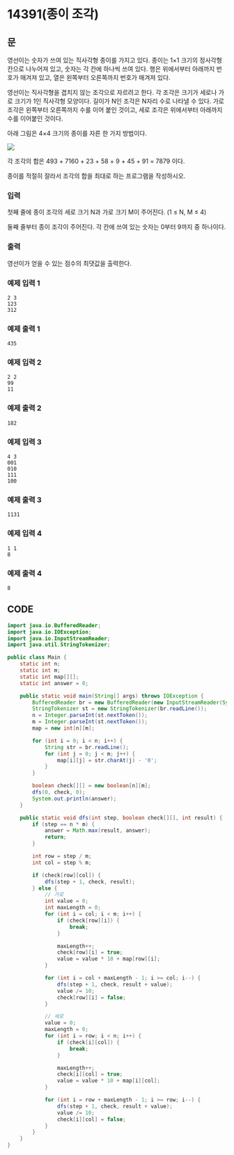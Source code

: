# 14391\(종이 조각\)

##  문

영선이는 숫자가 쓰여 있는 직사각형 종이를 가지고 있다. 종이는 1×1 크기의 정사각형 칸으로 나누어져 있고, 숫자는 각 칸에 하나씩 쓰여 있다. 행은 위에서부터 아래까지 번호가 매겨져 있고, 열은 왼쪽부터 오른쪽까지 번호가 매겨져 있다.

영선이는 직사각형을 겹치지 않는 조각으로 자르려고 한다. 각 조각은 크기가 세로나 가로 크기가 1인 직사각형 모양이다. 길이가 N인 조각은 N자리 수로 나타낼 수 있다. 가로 조각은 왼쪽부터 오른쪽까지 수를 이어 붙인 것이고, 세로 조각은 위에서부터 아래까지 수를 이어붙인 것이다.

아래 그림은 4×4 크기의 종이를 자른 한 가지 방법이다.

![](https://onlinejudgeimages.s3-ap-northeast-1.amazonaws.com/problem/14391/1.png)

각 조각의 합은 493 + 7160 + 23 + 58 + 9 + 45 + 91 = 7879 이다.

종이를 적절히 잘라서 조각의 합을 최대로 하는 프로그램을 작성하시오.

### 입력

첫째 줄에 종이 조각의 세로 크기 N과 가로 크기 M이 주어진다. \(1 ≤ N, M ≤ 4\)

둘째 줄부터 종이 조각이 주어진다. 각 칸에 쓰여 있는 숫자는 0부터 9까지 중 하나이다.

### 출력

영선이가 얻을 수 있는 점수의 최댓값을 출력한다.

### 예제 입력 1

```text
2 3
123
312
```

### 예제 출력 1

```text
435
```

### 예제 입력 2

```text
2 2
99
11
```

### 예제 출력 2

```text
182
```

### 예제 입력 3

```text
4 3
001
010
111
100
```

### 예제 출력 3

```text
1131
```

### 예제 입력 4

```text
1 1
8
```

### 예제 출력 4

```text
8
```

## CODE

```java
import java.io.BufferedReader;
import java.io.IOException;
import java.io.InputStreamReader;
import java.util.StringTokenizer;

public class Main {
	static int n;
	static int m;
	static int map[][];
	static int answer = 0;

	public static void main(String[] args) throws IOException {
		BufferedReader br = new BufferedReader(new InputStreamReader(System.in));
		StringTokenizer st = new StringTokenizer(br.readLine());
		n = Integer.parseInt(st.nextToken());
		m = Integer.parseInt(st.nextToken());
		map = new int[n][m];

		for (int i = 0; i < n; i++) {
			String str = br.readLine();
			for (int j = 0; j < m; j++) {
				map[i][j] = str.charAt(j) - '0';
			}
		}

		boolean check[][] = new boolean[n][m];
		dfs(0, check, 0);
		System.out.println(answer);
	}

	public static void dfs(int step, boolean check[][], int result) {
		if (step == n * m) {
			answer = Math.max(result, answer);
			return;
		}

		int row = step / m;
		int col = step % m;

		if (check[row][col]) {
			dfs(step + 1, check, result);
		} else {
			// 가로
			int value = 0;
			int maxLength = 0;
			for (int i = col; i < m; i++) {
				if (check[row][i]) {
					break;
				}

				maxLength++;
				check[row][i] = true;
				value = value * 10 + map[row][i];
			}

			for (int i = col + maxLength - 1; i >= col; i--) {
				dfs(step + 1, check, result + value);
				value /= 10;
				check[row][i] = false;
			}

			// 세로
			value = 0;
			maxLength = 0;
			for (int i = row; i < n; i++) {
				if (check[i][col]) {
					break;
				}

				maxLength++;
				check[i][col] = true;
				value = value * 10 + map[i][col];
			}

			for (int i = row + maxLength - 1; i >= row; i--) {
				dfs(step + 1, check, result + value);
				value /= 10;
				check[i][col] = false;
			}
		}
	}
}
```

